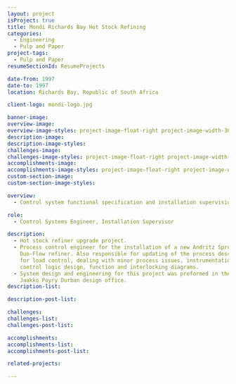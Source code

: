 ```yaml
---
layout: project
isProject: true
title: Mondi Richards Bay Hot Stock Refining
categories:
  - Engineering
  - Pulp and Paper
project-tags:
  - Pulp and Paper
resumeSectionId: ResumeProjects

date-from: 1997
date-to: 1997
location: Richards Bay, Republic of South Africa

client-logo: mondi-logo.jpg

banner-image:
overview-image:
overview-image-styles: project-image-float-right project-image-width-30
description-image:
description-image-styles:
challenges-image:
challenges-image-styles: project-image-float-right project-image-width-40
accomplishments-image:
accomplishments-image-styles: project-image-float-right project-image-width-40
custom-section-image:
custom-section-image-styles:

overview:
  - Control system functional specification and installation supervision.

role:
  - Control Systems Engineer, Installation Supervisor

description:
  - Hot stock refiner upgrade project.
  - Process control engineer for the installation of a new Andritz Sprout Buaer
    Duo-Flow refiner. Also responsible for updating of the process description
    for load control, dealing with minor process issues, instrumentation design,
    control logic design, function and interlocking diagrams.
  - System design and engineering for this project was preformed in the
    Jaakko Poyry Durban design office.
description-list:

description-post-list:

challenges:
challenges-list:    
challenges-post-list:    

accomplishments:
accomplishments-list:    
accomplishments-post-list:    

related-projects:

---
```

